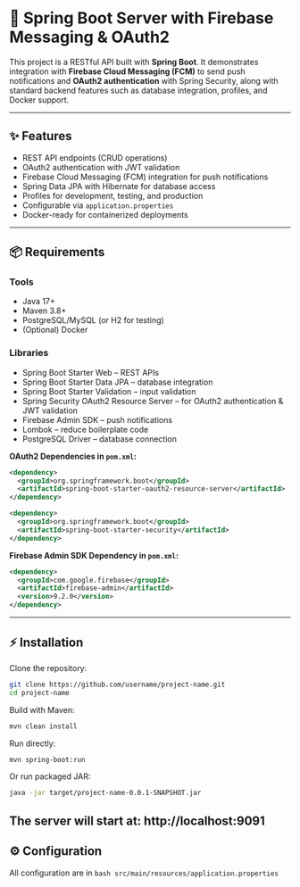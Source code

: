 # 🌱 Spring Boot Server with Firebase Messaging & OAuth2

This project is a RESTful API built with **Spring Boot**. It demonstrates integration with **Firebase Cloud Messaging (FCM)** to send push notifications and **OAuth2 authentication** with Spring Security, along with standard backend features such as database integration, profiles, and Docker support.

---

## ✨ Features
- REST API endpoints (CRUD operations)  
- OAuth2 authentication with JWT validation  
- Firebase Cloud Messaging (FCM) integration for push notifications  
- Spring Data JPA with Hibernate for database access  
- Profiles for development, testing, and production  
- Configurable via `application.properties`  
- Docker-ready for containerized deployments  

---

## 📦 Requirements

### Tools
- Java 17+  
- Maven 3.8+  
- PostgreSQL/MySQL (or H2 for testing)  
- (Optional) Docker  

### Libraries
- Spring Boot Starter Web – REST APIs  
- Spring Boot Starter Data JPA – database integration  
- Spring Boot Starter Validation – input validation  
- Spring Security OAuth2 Resource Server – for OAuth2 authentication & JWT validation  
- Firebase Admin SDK – push notifications  
- Lombok – reduce boilerplate code  
- PostgreSQL Driver – database connection  

**OAuth2 Dependencies in `pom.xml`:**
```xml
<dependency>
  <groupId>org.springframework.boot</groupId>
  <artifactId>spring-boot-starter-oauth2-resource-server</artifactId>
</dependency>

<dependency>
  <groupId>org.springframework.boot</groupId>
  <artifactId>spring-boot-starter-security</artifactId>
</dependency>
```
**Firebase Admin SDK Dependency in `pom.xml`:**
```xml
<dependency>
  <groupId>com.google.firebase</groupId>
  <artifactId>firebase-admin</artifactId>
  <version>9.2.0</version>
</dependency>
```
---

## ⚡ Installation
Clone the repository:
```bash
git clone https://github.com/username/project-name.git
cd project-name
```
Build with Maven:
```bash
mvn clean install
```
Run directly:
```bash
mvn spring-boot:run
```
Or run packaged JAR:
```bash
java -jar target/project-name-0.0.1-SNAPSHOT.jar
```
The server will start at: http://localhost:9091
---
## ⚙️ Configuration
All configuration are in ```bash src/main/resources/application.properties ```

